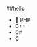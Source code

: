 ##‎hello‎          
-  🐘 PHP        
-  C++                         
-  C#                                   
-  C                                           